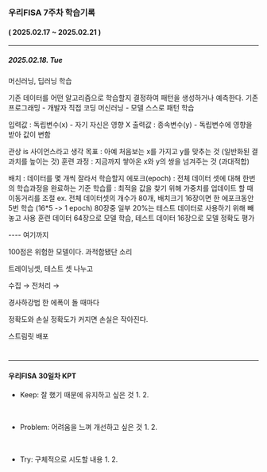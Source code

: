 ### 우리FISA 7주차 학습기록
#### ( 2025.02.17 ~ 2025.02.21 )
***
##### 2025.02.18. Tue
머신러닝, 딥러닝 학습

기존 데이터를 어떤 알고리즘으로 학습할지 결정하여 패턴을 생성하거나 예측한다.
기존 프로그래밍 - 개발자 직접 코딩
머신러닝 - 모델 스스로 패턴 학습

입력값 : 독립변수(x) - 자기 자신은 영향 X
출력값 : 종속변수(y) - 독립변수에 영향을 받아 값이 변함

관상 is 사이언스라고 생각
목표 : 아예 처음보는 x를 가지고 y를 맞추는 것 (일반화된 결과치를 높이는 것)
훈련 과정 : 지금까지 쌓아온 x와 y의 쌍을 넘겨주는 것 (과대적합)

배치 : 데이터를 몇 개씩 잘라서 학습할지
에포크(epoch) : 전체 데이터 셋에 대해 한번의 학습과정을 완료하는 기준
학습률 : 최적을 값을 찾기 위해 가중치를 업데이트 할 때 이동거리를 조절
ex. 전체 데이터셋의 개수가 80개, 배치크기 16장이면 한 에포크동안 5번 학습 (16*5 -> 1 epoch)
80장중 일부 20%는 테스트 데이터로 사용하기 위해 빼놓고 사용
훈련 데이터 64장으로 모델 학습, 테스트 데이터 16장으로 모델 정확도 평가


---- 여기까지

100점은 위험한 모델이다. 과적합됐단 소리 

트레이닝셋, 테스트 셋 나누고 

수집 → 전처리 → 

경사하강법
한 에폭이 돌 때마다 

정확도와 손실
정확도가 커지면 손실은 작아진다.

스트림릿 배포

#

***
#### 우리FISA 30일차 KPT

- Keep: 잘 했기 때문에 유지하고 싶은 것
    1. 
    2. 

<br>

- Problem: 어려움을 느껴 개선하고 싶은 것
    1. 
    2. 

<br>

- Try: 구체적으로 시도할 내용
    1. 
    2. 